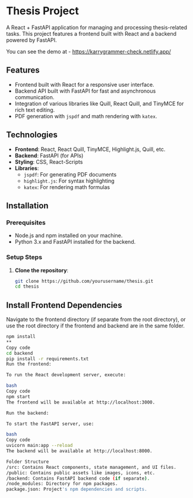 # Thesis Project

A React + FastAPI application for managing and processing thesis-related tasks. This project features a frontend built with React and a backend powered by FastAPI.

You can see the demo at - https://karrygrammer-check.netlify.app/



## Features

- Frontend built with React for a responsive user interface.
- Backend API built with FastAPI for fast and asynchronous communication.
- Integration of various libraries like Quill, React Quill, and TinyMCE for rich text editing.
- PDF generation with `jspdf` and math rendering with `katex`.

## Technologies

- **Frontend**: React, React Quill, TinyMCE, Highlight.js, Quill, etc.
- **Backend**: FastAPI (for APIs)
- **Styling**: CSS, React-Scripts
- **Libraries**: 
  - `jspdf`: For generating PDF documents
  - `highlight.js`: For syntax highlighting
  - `katex`: For rendering math formulas

## Installation

### Prerequisites

- Node.js and npm installed on your machine.
- Python 3.x and FastAPI installed for the backend.

### Setup Steps

1. **Clone the repository**:

   ```bash
   git clone https://github.com/yourusername/thesis.git
   cd thesis


## Install Frontend Dependencies
Navigate to the frontend directory (if separate from the root directory), or use the root directory if the frontend and backend are in the same folder.

```bash
npm install
**
Copy code
cd backend
pip install -r requirements.txt
Run the frontend:

To run the React development server, execute:

bash
Copy code
npm start
The frontend will be available at http://localhost:3000.

Run the backend:

To start the FastAPI server, use:

bash
Copy code
uvicorn main:app --reload
The backend will be available at http://localhost:8000.

Folder Structure
/src: Contains React components, state management, and UI files.
/public: Contains public assets like images, icons, etc.
/backend: Contains FastAPI backend code (if separate).
/node_modules: Directory for npm packages.
package.json: Project's npm dependencies and scripts.
